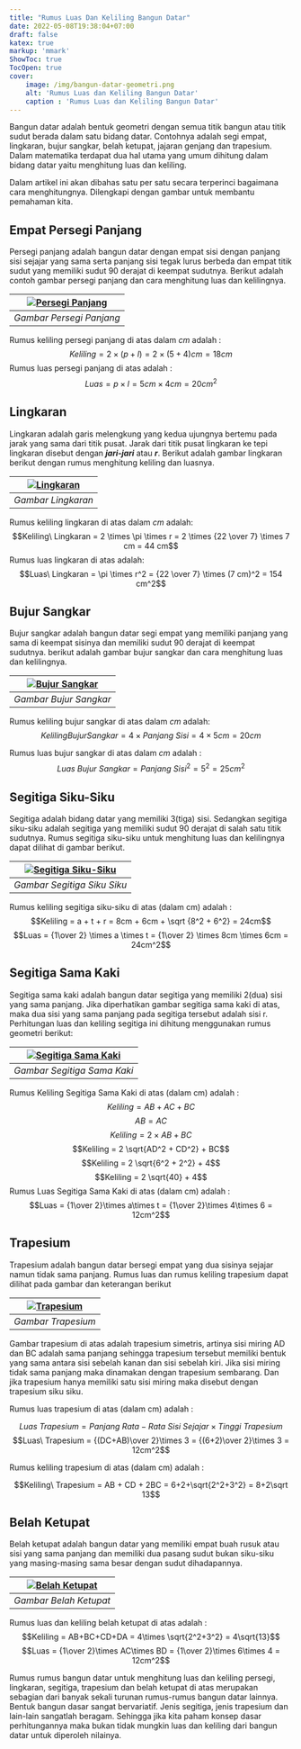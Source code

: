 ```yaml
---
title: "Rumus Luas Dan Keliling Bangun Datar"
date: 2022-05-08T19:38:04+07:00
draft: false
katex: true
markup: 'mmark'
ShowToc: true
TocOpen: true
cover:
    image: /img/bangun-datar-geometri.png
    alt: 'Rumus Luas dan Keliling Bangun Datar'
    caption : 'Rumus Luas dan Keliling Bangun Datar'
---
```


Bangun datar adalah bentuk geometri dengan semua titik bangun atau titik sudut berada dalam satu bidang datar. Contohnya adalah segi empat, lingkaran, bujur sangkar, belah ketupat, jajaran genjang dan trapesium. Dalam matematika terdapat dua hal utama yang umum dihitung dalam bidang datar yaitu menghitung luas dan keliling.

Dalam artikel ini akan dibahas satu per satu secara terperinci bagaimana cara menghitungnya. Dilengkapi dengan gambar untuk membantu pemahaman kita.

## Empat Persegi Panjang
Persegi panjang adalah bangun datar dengan empat sisi dengan panjang sisi sejajar yang sama serta panjang sisi tegak lurus berbeda dan empat titik sudut yang memiliki sudut 90 derajat di keempat sudutnya. Berikut adalah contoh gambar persegi panjang dan cara menghitung luas dan kelilingnya.

|[![Persegi Panjang](/img/persegi-panjang.png "Persegi Panjang")](/img/persegi-panjang.png)|
|:--:|
|*Gambar Persegi Panjang*|

Rumus keliling persegi panjang di atas dalam *cm* adalah :
$$Keliling = 2 \times (p + l) = 2 \times (5 + 4)cm = 18cm$$
Rumus luas persegi panjang di atas adalah :
$$Luas = p \times l = 5 cm \times 4 cm = 20 cm^2$$

## Lingkaran
Lingkaran adalah garis melengkung yang kedua ujungnya bertemu pada jarak yang sama dari titik pusat. Jarak dari titik pusat lingkaran ke tepi lingkaran disebut dengan ***jari-jari*** atau ***r***. Berikut adalah gambar lingkaran berikut dengan rumus menghitung keliling dan luasnya.

|[![Lingkaran](/img/lingkaran.png "Lingkaran")](/img/lingkaran.png)|
|:--:|
|*Gambar Lingkaran*|

Rumus keliling lingkaran di atas dalam *cm* adalah:
$$Keliling\ Lingkaran = 2 \times \pi \times r = 2 \times {22 \over 7} \times 7 cm = 44 cm$$
Rumus luas lingkaran di atas adalah:
$$Luas\ Lingkaran = \pi \times r^2 = {22 \over 7} \times (7 cm)^2 = 154 cm^2$$

## Bujur Sangkar
Bujur sangkar adalah bangun datar segi empat yang memiliki panjang yang sama di keempat sisinya dan memiliki sudut 90 derajat di keempat sudutnya. berikut adalah gambar bujur sangkar dan cara menghitung luas dan kelilingnya.

|[![Bujur Sangkar](/img/bujur-sangkar.png "Bujur Sangkar")](/img/bujur-sangkar.png)|
|:--:|
|*Gambar Bujur Sangkar*|

Rumus keliling bujur sangkar di atas dalam *cm* adalah:
$$Keliling Bujur Sangkar = 4 \times Panjang\ Sisi = 4 \times 5cm = 20cm$$

Rumus luas bujur sangkar di atas dalam *cm* adalah :
$$Luas\ Bujur\ Sangkar = {Panjang\ Sisi}^2 = 5^2 = 25cm^2$$

## Segitiga Siku-Siku
Segitiga adalah bidang datar yang memiliki 3(tiga) sisi. Sedangkan segitiga siku-siku adalah segitiga yang memiliki sudut 90 derajat di salah satu titik sudutnya. Rumus segitiga siku-siku untuk menghitung luas dan kelilingnya dapat dilihat di gambar berikut.

|[![Segitiga Siku-Siku](/img/segitiga-siku-siku.png "Segitiga Siku Siku")](/img/segitiga-siku-siku.png)|
|:--:|
|*Gambar Segitiga Siku Siku*|

Rumus keliling segitiga siku-siku di atas (dalam cm) adalah :
$$Keliling = a + t + r = 8cm + 6cm + \sqrt {8^2 + 6^2} = 24cm$$
$$Luas = {1\over 2} \times a \times t = {1\over 2} \times 8cm \times 6cm = 24cm^2$$

## Segitiga Sama Kaki
Segitiga sama kaki adalah bangun datar segitiga yang memiliki 2(dua) sisi yang sama panjang. Jika diperhatikan gambar segitiga sama kaki di atas, maka dua sisi yang sama panjang pada segitiga tersebut adalah sisi r. Perhitungan luas dan keliling segitiga ini dihitung menggunakan rumus geometri berikut:

|[![Segitiga Sama Kaki](/img/segitiga-sama-kaki.png "Segitiga Sama Kaki")](/img/segitiga-sama-kaki.png)|
|:--:|
|*Gambar Segitiga Sama Kaki*|

Rumus Keliling Segitiga Sama Kaki di atas (dalam cm) adalah :
$$Keliling = AB + AC + BC$$
$$AB = AC$$
$$Keliling = 2 \times AB + BC$$
$$Keliling = 2 \sqrt{AD^2 + CD^2} + BC$$
$$Keliling = 2 \sqrt{6^2 + 2^2} + 4$$
$$Keliling = 2 \sqrt{40} + 4$$
Rumus Luas Segitiga Sama Kaki di atas (dalam cm) adalah :
$$Luas = {1\over 2}\times a\times t = {1\over 2}\times 4\times 6 = 12cm^2$$

## Trapesium
Trapesium adalah bangun datar bersegi empat yang dua sisinya sejajar namun tidak sama panjang. Rumus luas dan rumus keliling trapesium dapat dilihat pada gambar dan keterangan berikut

|[![Trapesium](/img/trapesium.png "Trapesium")](/img/trapesium.png)|
|:--:|
|*Gambar Trapesium*|

Gambar trapesium di atas adalah trapesium simetris, artinya sisi miring AD dan BC adalah sama panjang sehingga trapesium tersebut memiliki bentuk yang sama antara sisi sebelah kanan dan sisi sebelah kiri. Jika sisi miring tidak sama panjang maka dinamakan dengan trapesium sembarang. Dan jika trapesium hanya memiliki satu sisi miring maka disebut dengan trapesium siku siku.

Rumus luas trapesium di atas (dalam cm) adalah :

$$Luas\ Trapesium = Panjang\ Rata-Rata\ Sisi\ Sejajar \times Tinggi\ Trapesium$$
$$Luas\ Trapesium = {(DC+AB)\over 2}\times 3 = {(6+2)\over 2}\times 3 = 12cm^2$$

Rumus keliling trapesium di atas (dalam cm) adalah :

$$Keliling\ Trapesium = AB + CD + 2BC = 6+2+\sqrt{2^2+3^2} = 8+2\sqrt 13$$

## Belah Ketupat
Belah ketupat adalah bangun datar yang memiliki empat buah rusuk atau sisi yang sama panjang dan memiliki dua pasang sudut bukan siku-siku yang masing-masing sama besar dengan sudut dihadapannya.

|[![Belah Ketupat](/img/belahketupat.png "Belah Ketupat")](/img/belahketupat.png)|
|:--:|
|*Gambar Belah Ketupat*|

Rumus luas dan keliling belah ketupat di atas adalah :
$$Keliling = AB+BC+CD+DA = 4\times \sqrt{2^2+3^2} = 4\sqrt{13}$$
$$Luas = {1\over 2}\times AC\times BD = {1\over 2}\times 6\times 4 = 12cm^2$$

Rumus rumus bangun datar untuk menghitung luas dan keliling persegi, lingkaran, segitiga, trapesium dan belah ketupat di atas merupakan sebagian dari banyak sekali turunan rumus-rumus bangun datar lainnya. Bentuk bangun dasar sangat bervariatif. Jenis segitiga, jenis trapesium dan lain-lain sangatlah beragam. Sehingga jika kita paham konsep dasar perhitungannya maka bukan tidak mungkin luas dan keliling dari bangun datar untuk diperoleh nilainya.
